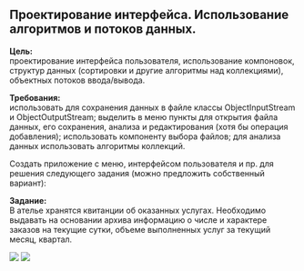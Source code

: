 ## Проектирование интерфейса. Использование алгоритмов и потоков данных.

**Цель:**\
проектирование интерфейса пользователя, использование компоновок, структур данных (сортировки и другие алгоритмы над коллекциями), объектных потоков ввода/вывода.

**Требования:**\
использовать для сохранения данных в файле классы ObjectInputStream и ObjectOutputStream; выделить в меню пункты для открытия файла данных, его сохранения, анализа и редактирования (хотя бы операция добавления); использовать компоненту выбора файлов; для анализа данных использовать алгоритмы коллекций. 

Создать приложение с меню, интерфейсом пользователя и пр. для решения следующего задания (можно предложить собственный вариант):

**Задание:**\
В ателье хранятся квитанции об оказанных услугах. Необходимо выдавать на основании архива информацию о числе и характере заказов на текущие сутки, объеме выполненных услуг за текущий месяц, квартал.


![](A:\bsu-famcs-solutions\PrivateFiles\images\Lab2\1.png)
![](A:\bsu-famcs-solutions\PrivateFiles\images\Lab2\2.png)